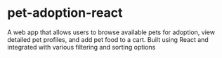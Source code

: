 # pet-adoption-react
A web app that allows users to browse available pets for adoption, view detailed pet profiles, and add pet food to a cart. Built using React and integrated with various filtering and sorting options
